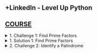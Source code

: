 ## +LinkedIn - Level Up Python

## [COURSE](https://www.linkedin.com/learning/level-up-python/put-your-python-skills-to-the-test?resume=false)

<details>
<summary>1. Challenge 1: Find Prime Factors </summary>

# Find Prime Factors

```py

```

```py

```

# #END</details>

<details>
<summary>1. Solution 1: Find Prime Factors </summary>

# Find Prime Factors

```py

```

```py

```

# #END</details>

<details>
<summary>2. Challenge 2: Identify a Palindrome </summary>

# Identify a Palindrome

```py

```

```py

```

```py

```

```py

```

```py

```

```py

```

```py

```

```py

```

```py

```

```py

```

```py

```

```py

```

```py

```


# #END</details>
